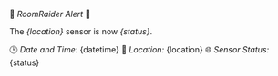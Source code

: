 🚨 *RoomRaider Alert* 🚨

The _{location}_ sensor is now *{status}*.

🕒 *Date and Time:* {datetime}
📍 *Location:* {location}
🌐 *Sensor Status:* {status}
